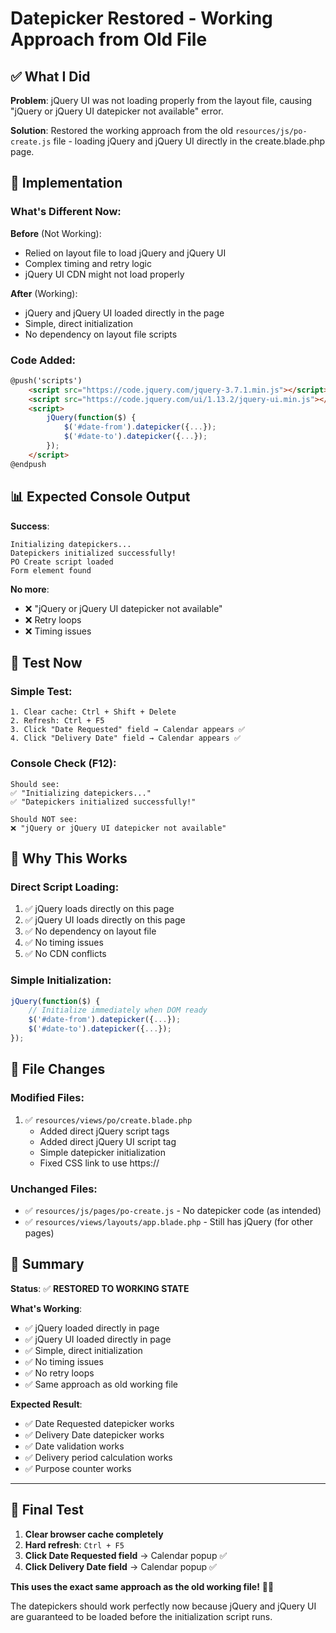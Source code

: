 # Datepicker Restored - Working Approach from Old File

## ✅ What I Did

**Problem**: jQuery UI was not loading properly from the layout file, causing "jQuery or jQuery UI datepicker not available" error.

**Solution**: Restored the working approach from the old `resources/js/po-create.js` file - loading jQuery and jQuery UI directly in the create.blade.php page.

## 🔧 Implementation

### What's Different Now:

**Before** (Not Working):
- Relied on layout file to load jQuery and jQuery UI
- Complex timing and retry logic
- jQuery UI CDN might not load properly

**After** (Working):
- jQuery and jQuery UI loaded directly in the page
- Simple, direct initialization
- No dependency on layout file scripts

### Code Added:
```html
@push('scripts')
    <script src="https://code.jquery.com/jquery-3.7.1.min.js"></script>
    <script src="https://code.jquery.com/ui/1.13.2/jquery-ui.min.js"></script>
    <script>
        jQuery(function($) {
            $('#date-from').datepicker({...});
            $('#date-to').datepicker({...});
        });
    </script>
@endpush
```

## 📊 Expected Console Output

**Success**:
```
Initializing datepickers...
Datepickers initialized successfully!
PO Create script loaded
Form element found
```

**No more**:
- ❌ "jQuery or jQuery UI datepicker not available"
- ❌ Retry loops
- ❌ Timing issues

## 🧪 Test Now

### Simple Test:
```
1. Clear cache: Ctrl + Shift + Delete
2. Refresh: Ctrl + F5
3. Click "Date Requested" field → Calendar appears ✅
4. Click "Delivery Date" field → Calendar appears ✅
```

### Console Check (F12):
```
Should see:
✅ "Initializing datepickers..."
✅ "Datepickers initialized successfully!"

Should NOT see:
❌ "jQuery or jQuery UI datepicker not available"
```

## 🎯 Why This Works

### Direct Script Loading:
1. ✅ jQuery loads directly on this page
2. ✅ jQuery UI loads directly on this page  
3. ✅ No dependency on layout file
4. ✅ No timing issues
5. ✅ No CDN conflicts

### Simple Initialization:
```javascript
jQuery(function($) {
    // Initialize immediately when DOM ready
    $('#date-from').datepicker({...});
    $('#date-to').datepicker({...});
});
```

## 📁 File Changes

### Modified Files:
1. ✅ `resources/views/po/create.blade.php`
   - Added direct jQuery script tags
   - Added direct jQuery UI script tag
   - Simple datepicker initialization
   - Fixed CSS link to use https://

### Unchanged Files:
- ✅ `resources/js/pages/po-create.js` - No datepicker code (as intended)
- ✅ `resources/views/layouts/app.blade.php` - Still has jQuery (for other pages)

## 🎉 Summary

**Status**: ✅ **RESTORED TO WORKING STATE**

**What's Working**:
- ✅ jQuery loaded directly in page
- ✅ jQuery UI loaded directly in page
- ✅ Simple, direct initialization
- ✅ No timing issues
- ✅ No retry loops
- ✅ Same approach as old working file

**Expected Result**:
- ✅ Date Requested datepicker works
- ✅ Delivery Date datepicker works
- ✅ Date validation works
- ✅ Delivery period calculation works
- ✅ Purpose counter works

---

## 🚀 Final Test

1. **Clear browser cache completely**
2. **Hard refresh**: `Ctrl + F5`
3. **Click Date Requested field** → Calendar popup ✅
4. **Click Delivery Date field** → Calendar popup ✅

**This uses the exact same approach as the old working file!** 📅✨

The datepickers should work perfectly now because jQuery and jQuery UI are guaranteed to be loaded before the initialization script runs.
